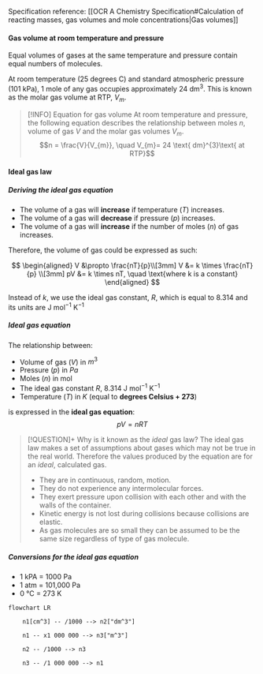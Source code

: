 Specification reference: [[OCR A Chemistry Specification#Calculation of reacting masses, gas volumes and mole concentrations|Gas volumes]]

#### Gas volume at room temperature and pressure
Equal volumes of gases at the same temperature and pressure contain equal numbers of molecules.

At room temperature (25 degrees C) and standard atmospheric pressure (101 kPa), 1 mole of any gas occupies approximately $24 \text{ dm}^3$. This is known as the molar gas volume at RTP, $V_m$.

>[!INFO] Equation for gas volume
>At room temperature and pressure, the following equation describes the relationship between moles $n$, volume of gas $V$ and the molar gas volumes $V_m$.
> $$n = \frac{V}{V_{m}}, \quad V_{m}= 24 \text{ dm}^{3}\text{ at RTP}$$
#### Ideal gas law

##### Deriving the ideal gas equation
 - The volume of a gas will **increase** if temperature ($T$) increases.
- The volume of a gas will **decrease** if pressure ($p$) increases.
- The volume of a gas will **increase** if the number of moles ($n$) of gas increases.

Therefore, the volume of gas could be expressed as such:

$$
\begin{aligned}
V &\propto \frac{nT}{p}\\[3mm]
V &= k \times \frac{nT}{p} \\[3mm]
pV &= k \times nT, \quad \text{where k is a constant}
\end{aligned}
$$

Instead of $k$, we use the ideal gas constant, $R$, which is equal to $8.314$ and its units are  $\text{J mol}^{-1}\text{ K}^{-1}$
##### Ideal gas equation
The relationship between:
- Volume of gas ($V$) in $m^3$
- Pressure ($p$) in $Pa$
- Moles ($n$) in $\text{mol}$
- The ideal gas constant $R$, $8.314 \text{ J mol}^{-1}\text{ K}^{-1}$
- Temperature ($T$) in $K$ (equal to **degrees Celsius + 273**)

is expressed in the **ideal gas equation**:
 $$
 pV = nRT
 $$
 
> [!QUESTION]+ Why is it known as the *ideal* gas law?
> The ideal gas law makes a set of assumptions about gases which may not be true in the real world. Therefore the values produced by the equation are for an *ideal*, calculated gas.
> - They are in continuous, random, motion.
 >- They do not experience any intermolecular forces.
> - They exert pressure upon collision with each other and with the walls of the container.
> - Kinetic energy is not lost during collisions because collisions are elastic.
> - As gas molecules are so small they can be assumed to be the same size regardless of type of gas molecule.

##### Conversions for the ideal gas equation

- 1 kPA = 1000 Pa
- 1 atm = 101,000 Pa
- 0 °C = 273 K

```mermaid
flowchart LR

    n1[cm^3] -- /1000 --> n2["dm^3"]

    n1 -- x1 000 000 --> n3["m^3"]

    n2 -- /1000 --> n3

    n3 -- /1 000 000 --> n1
```

